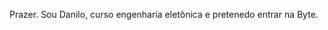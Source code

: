 <hi aligin="center">Prazer.</hi>
Sou Danilo, curso  engenharia  eletônica e pretenedo entrar na Byte.
